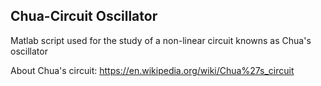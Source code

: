 ## Chua-Circuit Oscillator

Matlab script used for the study of a non-linear circuit knowns as Chua's oscillator

About Chua's circuit: https://en.wikipedia.org/wiki/Chua%27s_circuit

